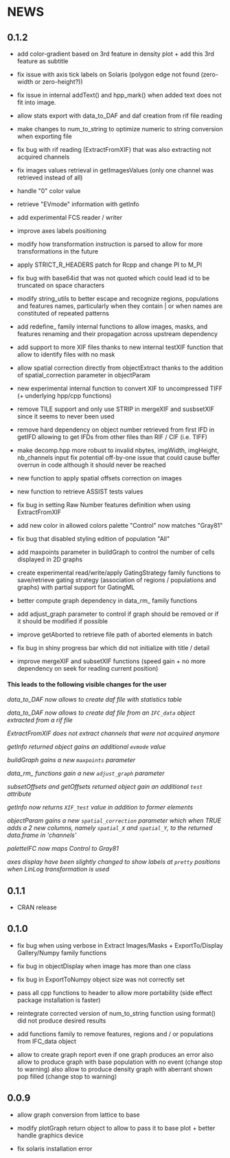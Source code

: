 # NEWS
## 0.1.2
- add color-gradient based on 3rd feature in density plot + add this 3rd feature as subtitle

- fix issue with axis tick labels on Solaris (polygon edge not found (zero-width or zero-height?))

- fix issue in internal addText() and hpp_mark() when added text does not fit into image.

- allow stats export with data_to_DAF and daf creation from rif file reading

- make changes to num_to_string to optimize numeric to string conversion when exporting file

- fix bug with rif reading (ExtractFromXIF) that was also extracting not acquired channels

- fix images values retrieval in getImagesValues (only one channel was retrieved instead of all)

- handle "0" color value

- retrieve "EVmode" information with getInfo

- add experimental FCS reader / writer

- improve axes labels positioning

- modify how transformation instruction is parsed to allow for more transformations in the future

- apply STRICT_R_HEADERS patch for Rcpp and change PI to M_PI

- fix bug with base64id that was not quoted which could lead id to be truncated on space characters

- modify string_utils to better escape and recognize regions, populations and features names, particularly when they contain | or when names are constituted of repeated patterns

- add redefine_ family internal functions to allow images, masks, and features renaming and their propagation across upstream dependency

- add support to more XIF files thanks to new internal testXIF function that allow to identify files with no mask

- allow spatial correction directly from objectExtract thanks to the addition of spatial_correction parameter in objectParam

- new experimental internal function to convert XIF to uncompressed TIFF (+ underlying hpp/cpp functions)

- remove TILE support and only use STRIP in mergeXIF and susbsetXIF since it seems to never been used

- remove hard dependency on object number retrieved from first IFD in getIFD allowing to get IFDs from other files than RIF / CIF (i.e. TIFF)

- make decomp.hpp more robust to invalid nbytes, imgWidth, imgHeight, nb_channels input fix potential off-by-one issue that could cause buffer overrun in code although it should never be reached 

- new function to apply spatial offsets correction on images

- new function to retrieve ASSIST tests values

- fix bug in setting Raw Number features definition when using ExtractFromXIF

- add new color in allowed colors palette "Control" now matches "Gray81"

- fix bug that disabled styling edition of population "All"

- add maxpoints parameter in buildGraph to control the number of cells displayed in 2D graphs

- create experimental read/write/apply GatingStrategy family functions to save/retrieve gating strategy (association of regions / populations and graphs) with partial support for GatingML

- better compute graph dependency in data_rm_ family functions

- add adjust_graph parameter to control if graph should be removed or if it should be modified if possible

- improve getAborted to retrieve file path of aborted elements in batch

- fix bug in shiny progress bar which did not initialize with title / detail

- improve mergeXIF and subsetXIF functions (speed gain + no more dependency on seek for reading current position)

#### This leads to the following visible changes for the user
*data_to_DAF now allows to create daf file with statistics table*

*data_to_DAF now allows to create daf file from an `IFC_data` object extracted from a rif file*

*ExtractFromXIF does not extract channels that were not acquired anymore*

*getInfo returned object gains an additional `evmode` value*

*buildGraph gains a new `maxpoints` parameter*

*data_rm_ functions gain a new `adjust_graph` parameter*

*subsetOffsets and getOffsets returned object gain an additional `test` attribute*

*getInfo now returns `XIF_test` value in addition to former elements*

*objectParam gains a new `spatial_correction` parameter which when TRUE adds a 2 new columns, namely `spatial_X` and `spatial_Y`, to the returned data.frame in 'channels'*

*paletteIFC now maps Control to Gray81*

*axes display have been slightly changed to show labels at `pretty` positions when LinLog transformation is used*

## 0.1.1
- CRAN release

## 0.1.0
- fix bug when using verbose in Extract Images/Masks + ExportTo/Display Gallery/Numpy family functions

- fix bug in objectDisplay when image has more than one class

- fix bug in ExportToNumpy object size was not correctly set

- pass all cpp functions to header to allow more portability (side effect package installation is faster)

- reintegrate corrected version of num_to_string function using format() did not produce desired results

- add functions family to remove features, regions and / or populations from IFC_data object

- allow to create graph report even if one graph produces an error
also allow to produce graph with base population with no event (change stop to warning)
also allow to produce density graph with aberrant shown pop filled (change stop to warning)

## 0.0.9
- allow graph conversion from lattice to base

- modify plotGraph return object to allow to pass it to base plot + better handle graphics device

- fix solaris installation error
